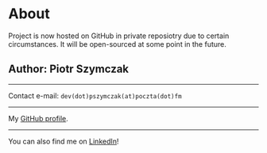 # About

Project is now hosted on GitHub in private reposiotry due to certain circumstances. It will be open-sourced at some point in the future.

## Author: Piotr Szymczak

---

Contact e-mail: `dev(dot)pszymczak(at)poczta(dot)fm`

---

My [GitHub profile](https://github.com/Drutol).

---

You can also find me on [LinkedIn](https://www.linkedin.com/in/piotr-szymczak-377986168/)!
